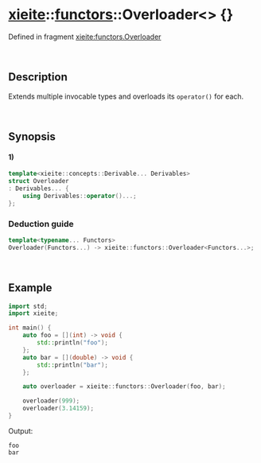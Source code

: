 # [xieite](../../xieite.md)\:\:[functors](../../functors.md)\:\:Overloader\<\> \{\}
Defined in fragment [xieite:functors.Overloader](../../../src/functors/overloader.cpp)

&nbsp;

## Description
Extends multiple invocable types and overloads its `operator()` for each.

&nbsp;

## Synopsis
#### 1)
```cpp
template<xieite::concepts::Derivable... Derivables>
struct Overloader
: Derivables... {
    using Derivables::operator()...;
};
```

### Deduction guide
```cpp
template<typename... Functors>
Overloader(Functors...) -> xieite::functors::Overloader<Functors...>;
```

&nbsp;

## Example
```cpp
import std;
import xieite;

int main() {
    auto foo = [](int) -> void {
        std::println("foo");
    };
    auto bar = [](double) -> void {
        std::println("bar");
    };

    auto overloader = xieite::functors::Overloader(foo, bar);

    overloader(999);
    overloader(3.14159);
}
```
Output:
```
foo
bar
```
